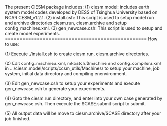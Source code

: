 The present CIESM package includes:
(1) ciesm.model: includes earth system model codes developed by DESS of Tsinghua University based on NCAR CESM_v1.2.1. (2) install.csh: This script is used to setup model run and archive directories ciesm.run, ciesm.archive and setup config_machines.xml. (3) gen_newcase.csh: This script is used to setup and create model experiments.
================================================= How to use:

(1) Execute ./install.csh to create ciesm.run, ciesm.archive directories.

(2) Edit config_machines.xml, mkbatch.$machine and config_compilers.xml in .../ciesm.model/scripts/ccsm_utils/Machines/ to setup your machine, job system, initial data directory and compiling enenvironment.

(3) Edit gen_newcase.csh to setup your experiments and execute gen_newcase.csh to generate your experiments.

(4) Goto the ciesm.run directory, and enter into your own case generated by gen_newcase.csh. Then execute the $CASE.submit script to submit.

(5) All output data will be move to ciesm.archive/$CASE directory after your job finished.
